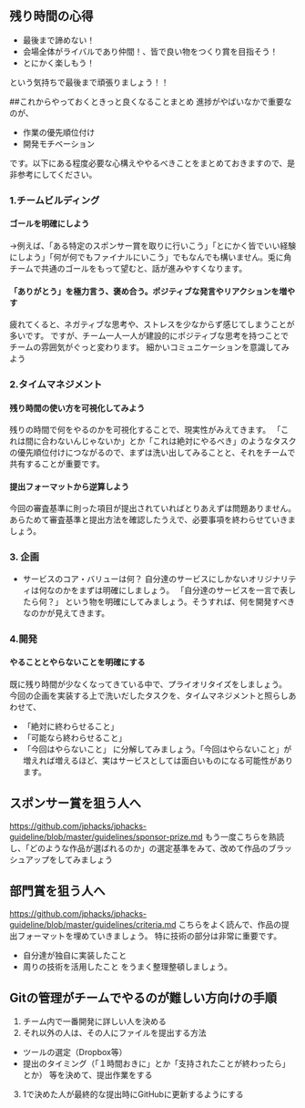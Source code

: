 ## 残り時間の心得
- 最後まで諦めない！
- 会場全体がライバルであり仲間！、皆で良い物をつくり賞を目指そう！
- とにかく楽しもう！

という気持ちで最後まで頑張りましょう！！

##これからやっておくときっと良くなることまとめ
進捗がやばいなかで重要なのが、
- 作業の優先順位付け
- 開発モチベーション  

です。以下にある程度必要な心構えややるべきことをまとめておきますので、是非参考にしてください。

### 1.チームビルディング
#### ゴールを明確にしよう
→例えば、「ある特定のスポンサー賞を取りに行いこう」「とにかく皆でいい経験にしよう」「何が何でもファイナルにいこう」でもなんでも構いません。兎に角チームで共通のゴールをもって望むと、話が進みやすくなります。

#### 「ありがとう」を極力言う、褒め合う。ポジティブな発言やリアクションを増やす

疲れてくると、ネガティブな思考や、ストレスを少なからず感じてしまうことが多いです。
ですが、チーム一人一人が建設的にポジティブな思考を持つことでチームの雰囲気がぐっと変わります。
細かいコミュニケーションを意識してみよう

### 2.タイムマネジメント
#### 残り時間の使い方を可視化してみよう
残りの時間で何をやるのかを可視化することで、現実性がみえてきます。
「これは間に合わないんじゃないか」とか「これは絶対にやるべき」のようなタスクの優先順位付けにつながるので、まずは洗い出してみることと、それをチームで共有することが重要です。

#### 提出フォーマットから逆算しよう
今回の審査基準に則った項目が提出されていればとりあえずは問題ありません。
あらためて審査基準と提出方法を確認したうえで、必要事項を終わらせていきましょう。

### 3. 企画
- サービスのコア・バリューは何？
自分達のサービスにしかないオリジナリティは何なのかをまずは明確にしましょう。
「自分達のサービスを一言で表したら何？」
という物を明確にしてみましょう。そうすれば、何を開発すべきなのかが見えてきます。

### 4.開発
#### やることとやらないことを明確にする
既に残り時間が少なくなってきている中で、プライオリタイズをしましょう。
今回の企画を実装する上で洗いだしたタスクを、タイムマネジメントと照らしあわせて、
- 「絶対に終わらせること」
- 「可能なら終わらせること」
- 「今回はやらないこと」
に分解してみましょう。「今回はやらないこと」が増えれば増えるほど、実はサービスとしては面白いものになる可能性があります。

## スポンサー賞を狙う人へ
https://github.com/jphacks/jphacks-guideline/blob/master/guidelines/sponsor-prize.md
もう一度こちらを熟読し、「どのような作品が選ばれるのか」の選定基準をみて、改めて作品のブラッシュアップをしてみましょう

## 部門賞を狙う人へ
https://github.com/jphacks/jphacks-guideline/blob/master/guidelines/criteria.md
こちらをよく読んで、作品の提出フォーマットを埋めていきましょう。
特に技術の部分は非常に重要です。
- 自分達が独自に実装したこと
- 周りの技術を活用したこと
をうまく整理整頓しましょう。

## Gitの管理がチームでやるのが難しい方向けの手順
1. チーム内で一番開発に詳しい人を決める
2. それ以外の人は、その人にファイルを提出する方法
  - ツールの選定（Dropbox等）
  - 提出のタイミング（「１時間おきに」とか「支持されたことが終わったら」とか）
等を決めて、提出作業をする
3. 1で決めた人が最終的な提出時にGitHubに更新するようにする
